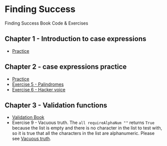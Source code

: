 # Finding Success
Finding Success Book Code &amp; Exercises

## Chapter 1 - Introduction to case expressions

* [Practice](ch01/practice.hs)

## Chapter 2 - case expressions practice

* [Practice](ch02/practice.hs)
* [Exercise 5 - Palindromes](ch02/palindrome.hs)
* [Exercise 6 - Hacker voice](ch02/hackervoice.hs)

## Chapter 3 - Validation functions

* [Validation Book](ch03/validation-book/)
* Exercise 9 - Vacuous truth. The `all requireAlphaNum ""` returns `True` because the list is empty and there is no character in the list to test with, so it is true that all the characters in the list are alphanumeric. Please see [Vacuous truth](https://en.wikipedia.org/wiki/Vacuous_truth).